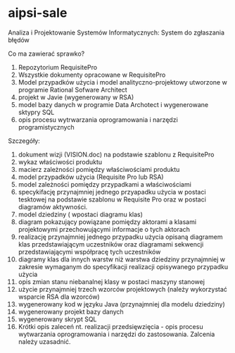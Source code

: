 # aipsi-sale
Analiza i Projektowanie Systemów Informatycznych: System do zgłaszania błędów

Co ma zawierać sprawko?
1. Repozytorium RequisitePro
2. Wszystkie dokumenty opracowane w RequisitePro
3. Model przypadków użycia i model analityczno-projektowy utworzone w programie Rational Sofware Architect
4. projekt w Javie (wygenerowany w RSA)
5. model bazy danych w programie Data Archotect i wygenerowane sktypry SQL
6. opis procesu wytrwarzania oprogramowania i narzędzi programistycznych

Szczegóły:
1. dokument wizji (VISION.doc) na podstawie szablonu z RequisitePro
2. wykaz właściwości produktu
3. macierz zależności pomiędzy właściwościami produktu
4. model przypadków użycia (Requisite Pro lub RSA) 
5. model zależności pomiędzy przypadkami a właściwościami
6. specykifację przynajmniej jednego przyapadku użycia w postaci tesktowej na podstawie szablonu w Requisite Pro oraz w postaci diagramów aktywności.
7. model dziedziny ( wpostaci diagramu klas)
8. diagram pokazujący powiązane pomiędzy aktorami a klasami projektowymi przechowującymi informacje o tych aktorach
9. realizację przynajmniej jednego przypadku użycia opisaną diagramem klas przedstawiającym uczestników oraz diagramami sekwencji  przedstawiającymi współpracę tych uczestników
10. diagramy klas dla innych warstw niż warstwa dziedziny przynajmniej w zakresie wymaganym do specyfikacji realizacji opisywanego przypadku użycia
11. opis zmian stanu niebanalnej klasy w postaci maszyny stanowej
12. użycie przynajmniej trzech wzorców projektowych (należy wykorzystać wsparcie RSA dla wzorców)
13. wygenerowany kod w języku Java (przynajmniej dla modelu dziedziny)
14. wygenerowany projekt bazy danych
15. wygenerowany skrypt SQL
16. Krótki opis zaleceń nt. realizacji przedsięwzięcia - opis procesu wytwarzania oprogramowania i narzędzi do zastosowania. Zalcenia należy uzasadnić.
